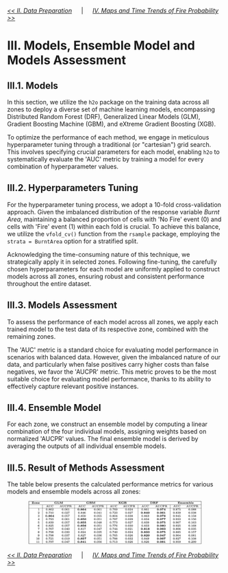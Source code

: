 [*<< II. Data Preparation*](https://github.com/abid-mohamed/Mapping_the_Spatio-Temporal_Distribution_of_Fires_in_the_Amazon/blob/main/2_data_preparation/README.md) 
&emsp; | &emsp;
[*IV. Maps and Time Trends of Fire Probability >>*](https://github.com/abid-mohamed/Mapping_the_Spatio-Temporal_Distribution_of_Fires_in_the_Amazon/blob/main/README.md#iv-maps-and-time-trends-of-fire-probability)

# III. Models, Ensemble Model and Models Assessment

## III.1. Models

In this section, we utilize the $\texttt{h2o}$ package on the training data across all zones to deploy a diverse set of machine learning models, encompassing Distributed Random Forest (DRF), Generalized Linear Models (GLM), Gradient Boosting Machine (GBM), and eXtreme Gradient Boosting (XGB).

To optimize the performance of each method, we engage in meticulous hyperparameter tuning through a traditional (or "cartesian") grid search. This involves specifying crucial parameters for each model, enabling $\texttt{h2o}$ to systematically evaluate the 'AUC' metric by training a model for every combination of hyperparameter values.

##  III.2. Hyperparameters Tuning

For the hyperparameter tuning process, we adopt a 10-fold cross-validation approach. Given the imbalanced distribution of the response variable *Burnt Area*, maintaining a balanced proportion of cells with 'No Fire' event (0) and cells with 'Fire' event (1) within each fold is crucial. To achieve this balance, we utilize the `vfold_cv()` function from the $\texttt{rsample}$ package, employing the `strata = BurntArea` option for a stratified split.

Acknowledging the time-consuming nature of this technique, we strategically apply it in selected zones. Following fine-tuning, the carefully chosen hyperparameters for each model are uniformly applied to construct models across all zones, ensuring robust and consistent performance throughout the entire dataset.

## III.3. Models Assessment

To assess the performance of each model across all zones, we apply each trained model to the test data of its respective zone, combined with the remaining zones.

The 'AUC' metric is a standard choice for evaluating model performance in scenarios with balanced data. However, given the imbalanced nature of our data, and particularly when false positives carry higher costs than false negatives, we favor the 'AUCPR' metric. This metric proves to be the most suitable choice for evaluating model performance, thanks to its ability to effectively capture relevant positive instances.

## III.4. Ensemble Model

For each zone, we construct an ensemble model by computing a linear combination of the four individual models, assigning weights based on normalized 'AUCPR' values. The final ensemble model is derived by averaging the outputs of all individual ensemble models.

## III.5. Result of Methods Assessment

The table below presents the calculated performance metrics for various models and ensemble models across all zones:

<p align="center">
  <img src="img/AUC_AUCPR.png"  width="80%" />
</p>






[*<< II. Data Preparation*](https://github.com/abid-mohamed/Mapping_the_Spatio-Temporal_Distribution_of_Fires_in_the_Amazon/blob/main/2_data_preparation/README.md) 
&emsp; | &emsp;
[*IV. Maps and Time Trends of Fire Probability >>*](https://github.com/abid-mohamed/Mapping_the_Spatio-Temporal_Distribution_of_Fires_in_the_Amazon/blob/main/README.md#iv-maps-and-time-trends-of-fire-probability)